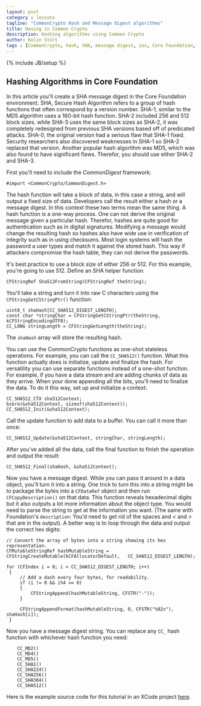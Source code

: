 ```yaml
---
layout: post
category : lessons
tagline: "CommonCrypto Hash and Message Digest algorithms"
title: Hasing in Common Crypto
description: Hashing algorithms using Common Crypto
author: Kolin Stürt
tags : [CommonCrypto, hash, SHA, message digest, ios, Core Foundation, tutorial]
---
```

{% include JB/setup %}

## Hashing Algorithms in Core Foundation

In this article you'll create a SHA message digest in the Core Foundation environment. SHA, Secure Hash Algorithm refers to a group of hash functions that often correspond by a version number. SHA-1, similar to the MD5 algorithm uses a 160-bit hash function. SHA-2 included 256 and 512 block sizes. while SHA-3 uses the same block sizes as SHA-2, it was completely redesigned from previous SHA versions based off of predicated attacks. SHA-0, the original version had a serious flaw that SHA-1 fixed. Security researchers also discovered weaknesses in SHA-1 so SHA-2 replaced that version. Another popular hash algorithm was MD5, which was also found to have significant flaws. Therefor, you should use either SHA-2 and SHA-3.

First you'll need to include the *CommonDigest* framework:

	#import <CommonCrypto/CommonDigest.h>

The hash function will take a block of data, in this case a string, and will output a fixed size of data. Developers call the result either a hash or a message digest. In this context these two terms mean the same thing. A hash function is a one-way process. One can not derive the original message given a particular hash. Therefor, hashes are quite good for authentication such as in digital signatures. Modifying a message would change the resulting hash so hashes also have wide use in verification of integrity such as in using checksums. Most login systems will hash the password a user types and match it against the stored hash. This way if attackers compromise the hash table, they can not derive the passwords.

It's best practice to use a block size of either 256 or 512. For this example, you're going to use 512. Define an SHA helper function. 

	CFStringRef Sha512FromString(CFStringRef theString);
	
	
You'll take a string and turn it into raw C characters using the `CFStringGetCStringPtr()` function: 

    uint8_t shaHash[CC_SHA512_DIGEST_LENGTH];
    const char *stringChar = CFStringGetCStringPtr(theString, kCFStringEncodingUTF8);
    CC_LONG stringLength = CFStringGetLength(theString);

The `shaHash` array will store the resulting hash. 

You can use the CommonCrypto functions as one-shot stateless operations. For example, you can call the `CC_SHA512()` function. What this function actually does is initialize, update and finalize the hash. For versatility you can use separate functions instead of a one-shot function. For example, if you have a data stream and are adding chunks of data as they arrive. When your done appending all the bits, you'll need to finalize the data. To do it this way, set up and initialize a context:

	CC_SHA512_CTX sha512Context;
    bzero(&sha512Context, sizeof(sha512Context));
	CC_SHA512_Init(&sha512Context);

Call the update function to add data to a buffer. You can call it more than once:
	
	CC_SHA512_Update(&sha512Context, stringChar, stringLength);
	
After you've added all the data, call the final function to finish the operation and output the result:

	CC_SHA512_Final(shaHash, &sha512Context);


Now you have a message digest. While you can pass it around in a data object, you'll turn it into a string. One trick to turn this into a string might be to package the bytes into a `CFDataRef` object and then run `CFCopyDescription()` on that data. This function reveals hexadecimal digits but it also outputs a lot more information about the object type. You would need to parse the string to get at the information you want. (The same with Foundation's `description`: You'd need to get rid of the spaces and *<* and *>* that are in the output). A better way is to loop through the data and output the correct hex digits:

	// Convert the array of bytes into a string showing its hex representation.
	CFMutableStringRef hashMutableString = CFStringCreateMutable(kCFAllocatorDefault, 	CC_SHA512_DIGEST_LENGTH);
	 
	for (CFIndex i = 0; i < CC_SHA512_DIGEST_LENGTH; i++)
	 {
	     // Add a dash every four bytes, for readability.
	     if (i != 0 && i%4 == 0)
	     {
	         CFStringAppend(hashMutableString, CFSTR("-"));
	     }
	     
	     CFStringAppendFormat(hashMutableString, 0, CFSTR("%02x"), shaHash[i]);
	 }
	 
Now you have a message digest string. You can replace any `CC_` hash function with whichever hash function you need:
	 	
	 	CC_MD2()
	 	CC_MD4()
		CC_MD5()
		CC_SHA1()
		CC_SHA224()
		CC_SHA256()
		CC_SHA384()
		CC_SHA512()
		
Here is the example source code for this tutorial in an XCode project [here](https://github.com/CollinBStuart/MessageDigest).
